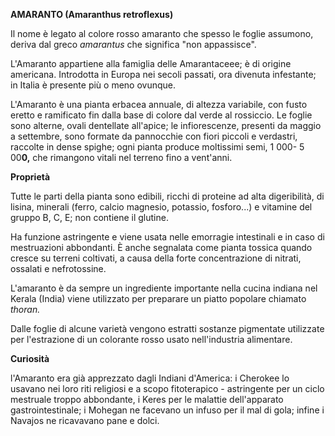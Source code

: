 **AMARANTO (Amaranthus retroflexus)**

Il nome è legato al colore rosso amaranto che spesso le foglie assumono,
deriva dal greco *amarantus* che significa "non appassisce\".

L'Amaranto appartiene alla famiglia delle Amarantaceee; è di origine
americana. Introdotta in Europa nei secoli passati, ora divenuta
infestante; in Italia è presente più o meno ovunque.

L'Amaranto è una pianta erbacea annuale, di altezza variabile, con fusto
eretto e ramificato fin dalla base di colore dal verde al rossiccio. Le
foglie sono alterne, ovali dentellate all'apice; le infiorescenze,
presenti da maggio a settembre, sono formate da pannocchie con fiori
piccoli e verdastri, raccolte in dense spighe; ogni pianta produce
moltissimi semi, 1 000- 5 00**0,** che rimangono vitali nel terreno fino
a vent'anni.

**Proprietà**

Tutte le parti della pianta sono edibili, ricchi di proteine ad alta
digeribilità, di lisina, minerali (ferro, calcio magnesio, potassio,
fosforo...) e vitamine del gruppo B, C, E; non contiene il glutine.

Ha funzione astringente e viene usata nelle emorragie intestinali e in
caso di mestruazioni abbondanti. È anche segnalata come pianta tossica
quando cresce su terreni coltivati, a causa della forte concentrazione
di nitrati, ossalati e nefrotossine.

L'amaranto è da sempre un ingrediente importante nella cucina indiana
nel Kerala (India) viene utilizzato per preparare un piatto popolare
chiamato *thoran.*

Dalle foglie di alcune varietà vengono estratti sostanze pigmentate
utilizzate per l'estrazione di un colorante rosso usato nell'industria
alimentare.

**Curiosità**

l'Amaranto era già apprezzato dagli Indiani d'America: i Cherokee lo
usavano nei loro riti religiosi e a scopo fitoterapico - astringente per
un ciclo mestruale troppo abbondante, i Keres per le malattie
dell'apparato gastrointestinale; i Mohegan ne facevano un infuso per il
mal di gola; infine i Navajos ne ricavavano pane e dolci.
